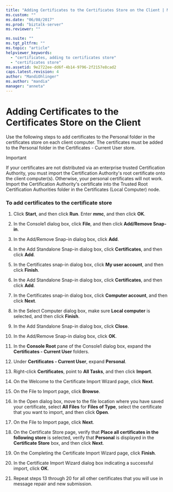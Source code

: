 ```yaml
---
title: "Adding Certificates to the Certificates Store on the Client | Microsoft Docs"
ms.custom: ""
ms.date: "06/08/2017"
ms.prod: "biztalk-server"
ms.reviewer: ""

ms.suite: ""
ms.tgt_pltfrm: ""
ms.topic: "article"
helpviewer_keywords: 
  - "certificates, adding to certificates store"
  - "certificates store"
ms.assetid: 9e2722ee-dd6f-4b14-9796-2f2157e8cad2
caps.latest.revision: 4
author: "MandiOhlinger"
ms.author: "mandia"
manager: "anneta"
---
```

# Adding Certificates to the Certificates Store on the Client
Use the following steps to add certificates to the Personal folder in the certificates store on each client computer. The certificates must be added to the Personal folder in the Certificates - Current User store.  
  
> [!IMPORTANT]
>  If your certificates are not distributed via an enterprise trusted Certification Authority, you must import the Certification Authority's root certificate onto the client computer(s). Otherwise, your personal certificates will not work. Import the Certification Authority's certificate into the Trusted Root Certification Authorities folder in the Certificates (Local Computer) node.  
  
### To add certificates to the certificate store  
  
1.  Click **Start**, and then click **Run**. Enter **mmc**, and then click **OK**.  
  
2.  In the Console1 dialog box, click **File**, and then click **Add/Remove Snap-in**.  
  
3.  In the Add/Remove Snap-in dialog box, click **Add**.  
  
4.  In the Add Standalone Snap-in dialog box, click **Certificates**, and then click **Add**.  
  
5.  In the Certificates snap-in dialog box, click **My user account**, and then click **Finish**.  
  
6.  In the Add Standalone Snap-in dialog box, click **Certificates**, and then click **Add**.  
  
7.  In the Certificates snap-in dialog box, click **Computer account**, and then click **Next**.  
  
8.  In the Select Computer dialog box, make sure **Local computer** is selected, and then click **Finish**.  
  
9. In the Add Standalone Snap-in dialog box, click **Close**.  
  
10. In the Add/Remove Snap-in dialog box, click **OK**.  
  
11. In the **Console Root** pane of the Console1 dialog box, expand the **Certificates - Current User** folders.  
  
12. Under **Certificates - Current User**, expand **Personal**.  
  
13. Right-click **Certificates**, point to **All Tasks**, and then click **Import**.  
  
14. On the Welcome to the Certificate Import Wizard page, click **Next**.  
  
15. On the File to Import page, click **Browse**.  
  
16. In the Open dialog box, move to the file location where you have saved your certificate, select **All Files** for **Files of Type**, select the certificate that you want to import, and then click **Open**.  
  
17. On the File to Import page, click **Next**.  
  
18. On the Certificate Store page, verify that **Place all certificates in the following store** is selected, verify that **Personal** is displayed in the **Certificate Store** box, and then click **Next**.  
  
19. On the Completing the Certificate Import Wizard page, click **Finish**.  
  
20. In the Certificate Import Wizard dialog box indicating a successful import, click **OK**.  
  
21. Repeat steps 13 through 20 for all other certificates that you will use in message repair and new submission.